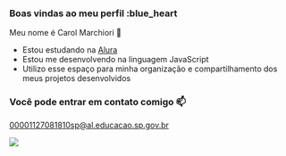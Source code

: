 ### Boas vindas ao meu perfil :blue_heart

Meu nome é Carol Marchiori 💙

- Estou estudando na [Alura](https://www.alura.com.br)
- Estou me desenvolvendo na linguagem JavaScript
- Utilizo esse espaço para minha organização e compartilhamento dos meus projetos desenvolvidos

### Você pode entrar em contato comigo 📫

00001127081810sp@al.educacao.sp.gov.br

![](link)
